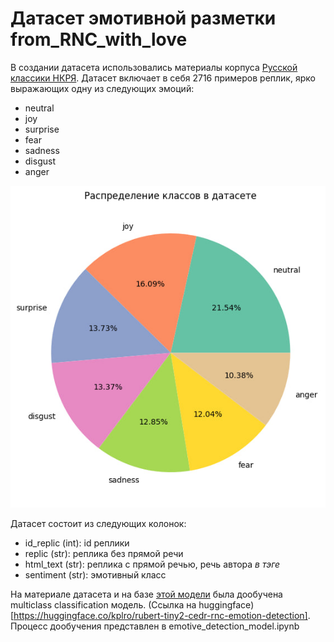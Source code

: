 # Датасет эмотивной разметки from_RNC_with_love

В создании датасета использовались материалы корпуса [Русской классики НКРЯ](https://ruscorpora.ru/search?search=CgQyAggV). Датасет включает в себя 2716 примеров реплик, ярко выражающих одну из следующих эмоций:

- neutral
- joy
- surprise
- fear
- sadness
- disgust
- anger

![img](classes_distribution.jpg)

Датасет состоит из следующих колонок:

- id_replic (int): id реплики
- replic (str): реплика без прямой речи
- html_text (str): реплика с прямой речью, речь автора <i>в тэге</i>
- sentiment (str): эмотивный класс

На материале датасета и на базе [этой модели](https://huggingface.co/cointegrated/rubert-tiny2-cedr-emotion-detection) была дообучена multiclass classification модель. (Ссылка на huggingface)[https://huggingface.co/kplro/rubert-tiny2-cedr-rnc-emotion-detection]. Процесс дообучения представлен в emotive_detection_model.ipynb


